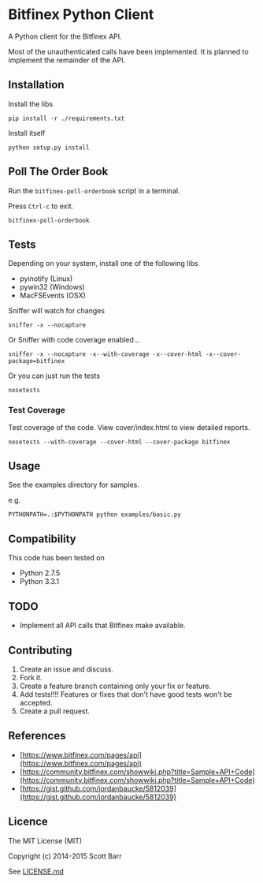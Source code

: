 # Bitfinex Python Client

A Python client for the Bitfinex API.

Most of the unauthenticated calls have been implemented.  It is planned to
implement the remainder of the API.

## Installation

Install the libs

    pip install -r ./requirements.txt

Install itself

    python setup.py install


## Poll The Order Book

Run the ```bitfinex-poll-orderbook``` script in a terminal.

Press ```Ctrl-c``` to exit.

    bitfinex-poll-orderbook


## Tests

Depending on your system, install one of the following libs

- pyinotify (Linux)
- pywin32 (Windows)
- MacFSEvents (OSX)

Sniffer will watch for changes

    sniffer -x --nocapture

Or Sniffer with code coverage enabled...

    sniffer -x --nocapture -x--with-coverage -x--cover-html -x--cover-package=bitfinex

Or you can just run the tests

    nosetests

### Test Coverage

Test coverage of the code. View cover/index.html to view detailed reports.

    nosetests --with-coverage --cover-html --cover-package bitfinex


## Usage

See the examples directory for samples.

e.g.

    PYTHONPATH=.:$PYTHONPATH python examples/basic.py


## Compatibility

This code has been tested on

- Python 2.7.5
- Python 3.3.1


## TODO

- Implement all API calls that Bitfinex make available.

## Contributing

1. Create an issue and discuss.
1. Fork it.
1. Create a feature branch containing only your fix or feature.
1. Add tests!!!! Features or fixes that don't have good tests won't be accepted.
1. Create a pull request.

## References

- [https://www.bitfinex.com/pages/api](https://www.bitfinex.com/pages/api)
- [https://community.bitfinex.com/showwiki.php?title=Sample+API+Code](https://community.bitfinex.com/showwiki.php?title=Sample+API+Code)
- [https://gist.github.com/jordanbaucke/5812039](https://gist.github.com/jordanbaucke/5812039)

## Licence

The MIT License (MIT)

Copyright (c) 2014-2015 Scott Barr

See [LICENSE.md](LICENSE.md)
